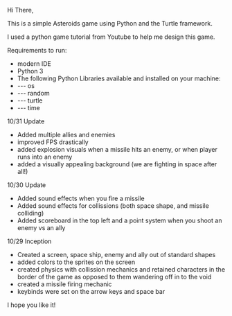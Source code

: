 Hi There,

This is a simple Asteroids game using Python and the Turtle framework. 

I used a python game tutorial from Youtube to help me design this game. 

Requirements to run: 
- modern IDE
- Python 3
- The following Python Libraries available and installed on your machine:
- --- os
- --- random
- --- turtle
- --- time

10/31 Update
- Added multiple allies and enemies
- improved FPS drastically
- added explosion visuals when a missile hits an enemy, or when player runs into an enemy
- added a visually appealing background (we are fighting in space after all!) 

10/30 Update
- Added sound effects when you fire a missile
- Added sound effects for collissions (both space shape, and missile colliding)
- Added scoreboard in the top left and a point system when you shoot an enemy vs an ally

10/29 Inception
- Created a screen, space ship, enemy and ally out of standard shapes
- added colors to the sprites on the screen
- created physics with collission mechanics and retained characters in the border of the game as opposed to them wandering off in to the void
- created a missile firing mechanic
- keybinds were set on the arrow keys and space bar 

I hope you like it! 

